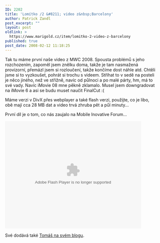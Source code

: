 ```yaml
---
ID: 2202
title: 'Lomítko /2 &#8211; video z&nbsp;Barcelony'
author: Patrick Zandl
post_excerpt: ""
layout: post
oldlink: >
  https://www.marigold.cz/item/lomitko-2-video-z-barcelony
published: true
post_date: 2008-02-12 11:18:25
---
```

Tak tu máme první naše video z MWC 2008. Spousta problémů s jeho rozchozením, zapoměl jsem znělku doma, takže je tam nasmažená provizorní, přemázl jsem si rozloučení, takže končíme dost náhle atd. Chtěli jsme si to vyzkoušet, pohrát si trochu s videem. Stříhat to v sedě na posteli je něco jiného, než ve střižně, navíc od půlnoci a po malé párty, hm, má to své vady. Navíc iMovie 08 mne pěkně zklamalo. Musel jsem downgradovat na iMovie 6 a asi se budu muset naučit FinalCut :(

Máme verzi v DivX přes webplayer a také flash verzi, použijte, co je libo, obě mají cca 28 MB dat a video trvá zhruba pět a půl minuty...  

První díl je o tom, co nás zaujalo na Mobile Inovative Forum... 

<object height="354" width="450"><param name="movie" value="http://www.stream.cz/object/36323-lomitko-2-mwc2008"><param name="allowfullscreen" value="true"><param name="wmode" value="transparent"><embed src="http://www.stream.cz/object/36323-lomitko-2-mwc2008" type="application/x-shockwave-flash" wmode="transparent" allowfullscreen="true" height="354" width="450"></object>

Své dodává také <a href="http://mobilnistranky.blog.lupa.cz/0802/jake-jsou-nove-mobilni-technologie">Tomáš na svém blogu</a>.
